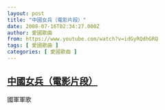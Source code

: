 ```yaml
---
layout: post
title: "中國女兵（電影片段）"
date: 2008-07-16T02:34:27.000Z
author: 愛國歌曲
from: https://www.youtube.com/watch?v=idGyRQdhGRQ
tags: [ 愛國歌曲 ]
categories: [ 愛國歌曲 ]
---
```

<!--1216175667000-->
[中國女兵（電影片段）](https://www.youtube.com/watch?v=idGyRQdhGRQ)
------

<div>
國軍軍歌
</div>
